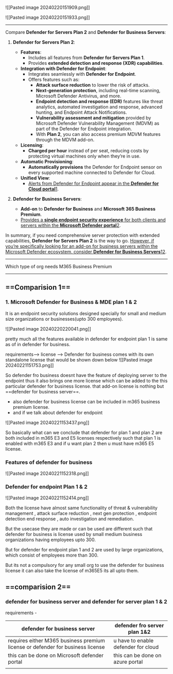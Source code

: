 
![[Pasted image 20240220151909.png]]

![[Pasted image 20240220151933.png]]

----
Compare **Defender for Servers Plan 2** and **Defender for Business Servers**:

1. **Defender for Servers Plan 2**:
    
    - **Features**:
        - Includes all features from **Defender for Servers Plan 1**.
        - Provides **extended detection and response (XDR) capabilities**.
    - **Integration with Defender for Endpoint**:
        - Integrates seamlessly with **Defender for Endpoint**.
        - Offers features such as:
            - **Attack surface reduction** to lower the risk of attacks.
            - **Next-generation protection**, including real-time scanning, Microsoft Defender Antivirus, and more.
            - **Endpoint detection and response (EDR)** features like threat analytics, automated investigation and response, advanced hunting, and Endpoint Attack Notifications.
            - **Vulnerability assessment and mitigation** provided by Microsoft Defender Vulnerability Management (MDVM) as part of the Defender for Endpoint integration.
            - With **Plan 2**, you can also access premium MDVM features through the MDVM add-on.
    - **Licensing**:
        - **Charged per hour** instead of per seat, reducing costs by protecting virtual machines only when they’re in use.
    - **Automatic Provisioning**:
        - **Automatically provisions** the Defender for Endpoint sensor on every supported machine connected to Defender for Cloud.
    - **Unified View**:
        - [Alerts from Defender for Endpoint appear in the **Defender for Cloud portal**](https://learn.microsoft.com/en-us/azure/defender-for-cloud/plan-defender-for-servers-select-plan)[1](https://learn.microsoft.com/en-us/azure/defender-for-cloud/plan-defender-for-servers-select-plan).
2. **Defender for Business Servers**:
    
    - **Add-on** to **Defender for Business** and **Microsoft 365 Business Premium**.
    - [Provides a **single endpoint security experience** for both clients and servers within the **Microsoft Defender portal**](https://learn.microsoft.com/en-us/microsoft-365/security/defender-business/mdb-faq?view=o365-worldwide)[2](https://learn.microsoft.com/en-us/microsoft-365/security/defender-business/mdb-faq?view=o365-worldwide).

In summary, if you need comprehensive server protection with extended capabilities, **Defender for Servers Plan 2** is the way to go. [However, if you’re specifically looking for an add-on for business servers within the Microsoft Defender ecosystem, consider **Defender for Business Servers**](https://learn.microsoft.com/en-us/azure/defender-for-cloud/plan-defender-for-servers-select-plan)[1](https://learn.microsoft.com/en-us/azure/defender-for-cloud/plan-defender-for-servers-select-plan)[2](https://learn.microsoft.com/en-us/microsoft-365/security/defender-business/mdb-faq?view=o365-worldwide).


---
Which type of org needs M365 Business Premium




---
## ==Comparision 1== 
### 1. Microsoft Defender for Business & MDE plan 1 & 2

It is an endpoint security solutions designed specially for small and medium size organizations or businesses(upto 300 employees).

![[Pasted image 20240220220041.png]]


pretty much all the features available in defender for endpoint plan 1 is same as of in defender for business.

requirements-->
license --> Defender for business comes with its own standalone license that would be shown down below
![[Pasted image 20240221151753.png]]


So defender fro business doesnt have the feature of deploying server to the endpoint thus it also brings one more license which can be added to the this particular defender for business license. that add-on license is nothing but ==defender for business server==.

- also defender for business license can be included in m365 business premium license.
- and if we talk about defender for endpoint 

![[Pasted image 20240221153437.png]]

So basically what can we conclude that defender for plan 1 and plan 2 are both included in m365 E3 and E5 licenses respectively such that plan 1 is enabled with m365 E3 and if u want plan 2 then u must have m365 E5 license. 
### Features of defender for business
![[Pasted image 20240221152318.png]]
### Defender for endpoint Plan 1 & 2

![[Pasted image 20240221152414.png]]


Both the license have almost same functionality of threat & vulnerability management , attack surface reduction , next gen protection , endpoint detection end response , auto investigation and remediation. 


But the usecase they are made or can be used are different such that defender for business is license used by small medium business organizations having employees upto 300.

But for defender for endpoint plan 1 and 2 are used by large organizations, which consist of employees more than 300.

But its not a compulsory for any small org to use the defender for business license it can also take the license of m365E5 its all upto them.


## ==comparision 2==

### defender for business server  and defender for server plan 1 & 2

requirements -

| defender for business server                                                   | defender fro server plan 1&2        |
| ------------------------------------------------------------------------------ | ----------------------------------- |
| requires either M365 business premium license or defender for business license | u have to enable defender for cloud |
| this can be done on Microsoft defender portal                                  | this can be done on azure portal    |
|                                                                                |                                     |
	